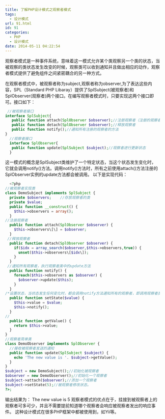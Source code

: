 ```yaml
---
title: 了解PHP设计模式之观察者模式
tags:
  - 设计模式
url: 91.html
id: 91
categories:
  - PHP
  - 设计模式
date: 2014-05-11 04:22:54
---
```


观察者模式是一种事件系统，意味着这一模式允许某个类观察另一个类的状态，当被观察的类状态发生改变的时候，观察类可以收到通知并且做出相应的动作，观察者模式提供了避免组件之间紧密耦合的另一种方式。

在观察者模式中，被观察者称为subject,观察者称为observer,为了表达这些内容，SPL（Standard PHP Libaray）提供了SplSubject(被观察者)和SplObserver(观察者)两个接口。在编写观察者模式时，只要实现这两个接口即可。接口如下：

```php
 //被观察者接口
interface SplSubject{
   public function attach(SplObserver $observer);//注册观察者（注册的观察者：当我（被观察者）的某个状态改变时，需要通知的对象）
   public function detach(SplObserver $observer);//释放观察者
   public function notify();//通知所有注册的观察者的方法
}
  //观察者接口
  interface SplObserver{
   public function update(SplSubject $subject);//观察者进行更新状态
  }
```

<!-- more -->

这一模式的概念是SplSubject类维护了一个特定状态，当这个状态发生变化时，它就会调用notify()方法。调用notify()方法时，所有之前使用attach()方法注册的SplObserver实例的update方法都会被调用。 以下是实现代码：

```php
  <?php
//被观察者实现类
class DemoSubject implements SplSubject {
  private $observers;    //存放观察者的类
  private $value;
  public function __construct() {
    $this->observers = array();
  }
//注册观察者
  public function attach(SplObserver $observer) {
    $this->observers\[\] = $observer;
  }
 //释放观察者
  public function detach(SplObserver $observer) {
    if($idx = array_search($observer,$this->observers,true)) {
      unset($this->observers\[$idx\]);
    }
  }
 //通知所有观察者，执行观察者类中的update方法
  public function notify() {
    foreach($this->observers as $observer) {
      $observer->update($this);
    }
  }
/*设置状态，当状态发生任何变化时，都会调用notify方法通知所有的观察者，即调用观察者类中的update方法*/
  public function setState($value) {
    $this->value = $value;
    $this->notify();
  }
//
  public function getValue() {
    return $this->value;
  }
}
//观察者简单类
class DemoObserver implements SplObserver {
  //接收被观察者发送的通知
  public function update(SplSubject $subject) {
    echo 'The new value is '. $subject->getValue();
  }
}
$subject = new DemoSubject();//初始化被观察者
$observer = new DemoObserver();//初始化一个观察者
$subject->attach($observer);//添加一个观察者
$subject->setState(5);//被观察者修改状态。
?>;
```

输出结果为： The new value is 5 观察者模式的优点在于，挂接到被观察者上的观察者可多可少，并且不需要提前知道哪个观察者会响应被观察者发出的响应事件。 这种设计模式在很多PHP框架中都被使用到，如Yii等。
